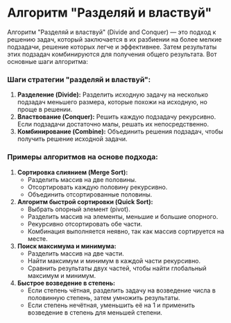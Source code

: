 # Алгоритм "Разделяй и властвуй"

Алгоритм "Разделяй и властвуй" (Divide and Conquer) — это подход к решению задач, который заключается в их разбиении на более мелкие подзадачи, решение которых легче и эффективнее. Затем результаты этих подзадач комбинируются для получения общего результата. Вот основные шаги алгоритма:

### Шаги стратегии "разделяй и властвуй":

1. **Разделение (Divide):** Разделить исходную задачу на несколько подзадач меньшего размера, которые похожи на исходную, но проще в решении.
2. **Властвование (Conquer):** Решить каждую подзадачу рекурсивно. Если подзадачи достаточно малы, решать их непосредственно.
3. **Комбинирование (Combine):** Объединить решения подзадач, чтобы получить решение исходной задачи.

### Примеры алгоритмов на основе подхода:

1. **Сортировка слиянием (Merge Sort):**
   - Разделить массив на две половины.
   - Отсортировать каждую половину рекурсивно.
   - Объединить отсортированные половины.
2. **Алгоритм быстрой сортировки (Quick Sort):**
   - Выбрать опорный элемент (pivot).
   - Разделить массив на элементы, меньшие и большие опорного.
   - Рекурсивно отсортировать обе части.
   - Комбинация выполняется неявно, так как массив сортируется на месте.
3. **Поиск максимума и минимума:**
   - Разделить массив на две части.
   - Найти максимум и минимум в каждой части рекурсивно.
   - Сравнить результаты двух частей, чтобы найти глобальный максимум и минимум.
4. **Быстрое возведение в степень:**
   - Если степень чётная, разделить задачу на возведение числа в половинную степень, затем умножить результаты.
   - Если степень нечётная, уменьшить её на 1 и применить возведение в степень для меньшей степени.